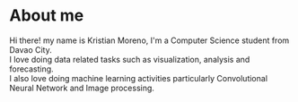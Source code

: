 # About me
Hi there! my name is Kristian Moreno, I'm a Computer Science student from Davao City. </br>
I love doing data related tasks such as visualization, analysis and forecasting. </br>
I also love doing machine learning activities particularly Convolutional Neural Network and Image processing. </br>
</br>
</br>

